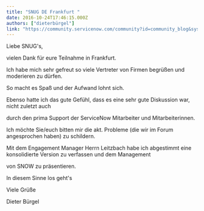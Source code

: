 ```yaml
---
title: "SNUG DE Frankfurt "
date: 2016-10-24T17:46:15.000Z
authors: ["dieterbürgel"]
link: "https://community.servicenow.com/community?id=community_blog&sys_id=d59c2ee1dbd0dbc01dcaf3231f96192b"
---
```

<p>Liebe SNUG's,</p><p></p><p>vielen Dank für eure Teilnahme in Frankfurt. </p><p></p><p>Ich habe mich sehr gefreut so viele Vertreter von Firmen begrüßen und moderieren zu dürfen. </p><p>So macht es Spaß und der Aufwand lohnt sich<span __jive_emoticon_name="happy" __jive_macro_name="emoticon" class="jive_macro_emoticon jive_emote jive_macro" data-renderedposition="113_296.0199890136719_16_16" src="/8.0.4.21bdc7e/images/emoticons/happy.png"></span>.</p><p></p><p>Ebenso hatte ich das gute Gefühl, dass es eine sehr gute Diskussion war, nicht zuletzt auch</p><p>durch den prima Support der ServiceNow Mitarbeiter und Mitarbeiterinnen. </p><p></p><p>Ich möchte Sie/euch bitten mir die akt. Probleme (die wir im Forum angesprochen haben) zu schildern.</p><p>Mit dem Engagement Manager Herrn Leitzbach habe ich abgestimmt eine konsolidierte Version zu verfassen und dem Management</p><p>von SNOW zu präsentieren.</p><p></p><p>In diesem Sinne los geht's</p><p></p><p>Viele Grüße</p><p>Dieter Bürgel</p>